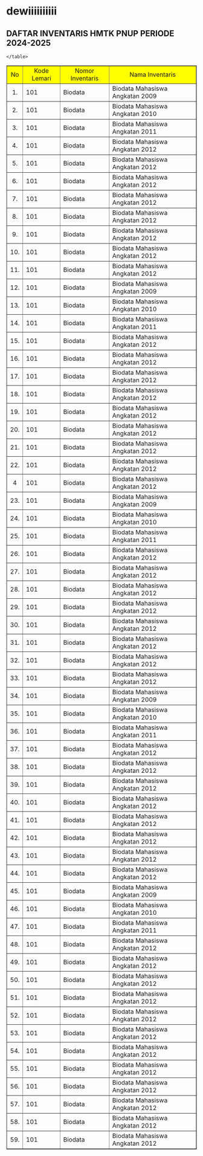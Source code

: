 # dewiiiiiiiiii
<!DOCTYPE html>
<html lang="en">
<head>
	<meta charset="UTF-8">
	<meta name="viewport" content="width=device-width, initial-scale=1.0">
	<title>KESEKRETARIATAN HMTK PNUP PERIODE 2024-2025</title>
</head>
<body>
	<h2>DAFTAR INVENTARIS HMTK PNUP PERIODE 2024-2025</h2>
	<table border="1" cellspacing="0" cellpadding="7px" width="80%" style="border-collapse: collapse ;">
		<tr bgcolor="yellow">
			<td align="center">No</td>
			<td align="center">Kode Lemari</td>
			<td align="center">Nomor Inventaris</td>
			<td align="center">Nama Inventaris</td>
		</tr>
		<tr>
			<td align="center">1.</td>
			<td>101</td>
			<TD>Biodata</TD>
			<td>Biodata Mahasiswa Angkatan 2009</td>
		</tr>
		<tr>
			<td align="center">2.</td>
			<td>101</td>
			<TD>Biodata</TD>
			<td>Biodata Mahasiswa Angkatan 2010</td>	
		</tr>
		<tr>
			<td align="center">3.</td>
			<td>101</td>
			<TD>Biodata</TD>
			<td>Biodata Mahasiswa Angkatan 2011</td>	
		</tr>
		<tr>
			<td align="center">4.</td>
			<td>101</td>
			<TD>Biodata</TD>
			<td>Biodata Mahasiswa Angkatan 2012</td>	
		</tr>
		<tr>
			<td align="center">5.</td>
			<td>101</td>
			<TD>Biodata</TD>
			<td>Biodata Mahasiswa Angkatan 2012</td>		
		</tr>
		<tr>
						<td align="center">6.</td>
			<td>101</td>
			<TD>Biodata</TD>
			<td>Biodata Mahasiswa Angkatan 2012</td>	
		</tr>
		<tr>
						<td align="center">7.</td>
			<td>101</td>
			<TD>Biodata</TD>
			<td>Biodata Mahasiswa Angkatan 2012</td>	
		</tr>
		<TR>
						<td align="center">8.</td>
			<td>101</td>
			<TD>Biodata</TD>
			<td>Biodata Mahasiswa Angkatan 2012</td>	
		</TR>
		<tr>
						<td align="center">9.</td>
			<td>101</td>
			<TD>Biodata</TD>
			<td>Biodata Mahasiswa Angkatan 2012</td>	
		</tr>
		<tr>
						<td align="center">10.</td>
			<td>101</td>
			<TD>Biodata</TD>
			<td>Biodata Mahasiswa Angkatan 2012</td>	
		</tr>
		<tr>
						<td align="center">11.</td>
			<td>101</td>
			<TD>Biodata</TD>
			<td>Biodata Mahasiswa Angkatan 2012</td>	
		</tr>
		<tr>
				<td align="center">12.</td>
			<td>101</td>
			<TD>Biodata</TD>
			<td>Biodata Mahasiswa Angkatan 2009</td>
		</tr>
		<tr>
			<td align="center">13.</td>
			<td>101</td>
			<TD>Biodata</TD>
			<td>Biodata Mahasiswa Angkatan 2010</td>	
		</tr>
		<tr>
			<td align="center">14.</td>
			<td>101</td>
			<TD>Biodata</TD>
			<td>Biodata Mahasiswa Angkatan 2011</td>	
		</tr>
		<tr>
			<td align="center">15.</td>
			<td>101</td>
			<TD>Biodata</TD>
			<td>Biodata Mahasiswa Angkatan 2012</td>	
		</tr>
		<tr>
			<td align="center">16.</td>
			<td>101</td>
			<TD>Biodata</TD>
			<td>Biodata Mahasiswa Angkatan 2012</td>		
		</tr>
		<tr>
						<td align="center">17.</td>
			<td>101</td>
			<TD>Biodata</TD>
			<td>Biodata Mahasiswa Angkatan 2012</td>	
		</tr>
		<tr>
						<td align="center">18.</td>
			<td>101</td>
			<TD>Biodata</TD>
			<td>Biodata Mahasiswa Angkatan 2012</td>	
		</tr>
		<TR>
						<td align="center">19.</td>
			<td>101</td>
			<TD>Biodata</TD>
			<td>Biodata Mahasiswa Angkatan 2012</td>	
		</TR>
		<tr>
						<td align="center">20.</td>
			<td>101</td>
			<TD>Biodata</TD>
			<td>Biodata Mahasiswa Angkatan 2012</td>	
		</tr>
		<tr>
						<td align="center">21.</td>
			<td>101</td>
			<TD>Biodata</TD>
			<td>Biodata Mahasiswa Angkatan 2012</td>	
		</tr>
		<tr>
						<td align="center">22.</td>
			<td>101</td>
			<TD>Biodata</TD>
			<td>Biodata Mahasiswa Angkatan 2012</td>	
		</tr>
		<td align="center">4</td>
			<td>101</td>
			<TD>Biodata</TD>
			<td>Biodata Mahasiswa Angkatan 2012</td>	
		</tr>
		<tr>
				<td align="center">23.</td>
			<td>101</td>
			<TD>Biodata</TD>
			<td>Biodata Mahasiswa Angkatan 2009</td>
		</tr>
		<tr>
			<td align="center">24.</td>
			<td>101</td>
			<TD>Biodata</TD>
			<td>Biodata Mahasiswa Angkatan 2010</td>	
		</tr>
		<tr>
			<td align="center">25.</td>
			<td>101</td>
			<TD>Biodata</TD>
			<td>Biodata Mahasiswa Angkatan 2011</td>	
		</tr>
		<tr>
			<td align="center">26.</td>
			<td>101</td>
			<TD>Biodata</TD>
			<td>Biodata Mahasiswa Angkatan 2012</td>	
		</tr>
		<tr>
			<td align="center">27.</td>
			<td>101</td>
			<TD>Biodata</TD>
			<td>Biodata Mahasiswa Angkatan 2012</td>		
		</tr>
		<tr>
						<td align="center">28.</td>
			<td>101</td>
			<TD>Biodata</TD>
			<td>Biodata Mahasiswa Angkatan 2012</td>	
		</tr>
		<tr>
						<td align="center">29.</td>
			<td>101</td>
			<TD>Biodata</TD>
			<td>Biodata Mahasiswa Angkatan 2012</td>	
		</tr>
		<TR>
						<td align="center">30.</td>
			<td>101</td>
			<TD>Biodata</TD>
			<td>Biodata Mahasiswa Angkatan 2012</td>	
		</TR>
		<tr>
						<td align="center">31.</td>
			<td>101</td>
			<TD>Biodata</TD>
			<td>Biodata Mahasiswa Angkatan 2012</td>	
		</tr>
		<tr>
						<td align="center">32.</td>
			<td>101</td>
			<TD>Biodata</TD>
			<td>Biodata Mahasiswa Angkatan 2012</td>	
		</tr>
		<tr>
						<td align="center">33.</td>
			<td>101</td>
			<TD>Biodata</TD>
			<td>Biodata Mahasiswa Angkatan 2012</td>	
		</tr>
		<tr>
				<td align="center">34.</td>
			<td>101</td>
			<TD>Biodata</TD>
			<td>Biodata Mahasiswa Angkatan 2009</td>
		</tr>
		<tr>
			<td align="center">35.</td>
			<td>101</td>
			<TD>Biodata</TD>
			<td>Biodata Mahasiswa Angkatan 2010</td>	
		</tr>
		<tr>
			<td align="center">36.</td>
			<td>101</td>
			<TD>Biodata</TD>
			<td>Biodata Mahasiswa Angkatan 2011</td>	
		</tr>
		<tr>
			<td align="center">37.</td>
			<td>101</td>
			<TD>Biodata</TD>
			<td>Biodata Mahasiswa Angkatan 2012</td>	
		</tr>
		<tr>
			<td align="center">38.</td>
			<td>101</td>
			<TD>Biodata</TD>
			<td>Biodata Mahasiswa Angkatan 2012</td>		
		</tr>
		<tr>
						<td align="center">39.</td>
			<td>101</td>
			<TD>Biodata</TD>
			<td>Biodata Mahasiswa Angkatan 2012</td>	
		</tr>
		<tr>
						<td align="center">40.</td>
			<td>101</td>
			<TD>Biodata</TD>
			<td>Biodata Mahasiswa Angkatan 2012</td>	
		</tr>
		<TR>
						<td align="center">41.</td>
			<td>101</td>
			<TD>Biodata</TD>
			<td>Biodata Mahasiswa Angkatan 2012</td>	
		</TR>
		<tr>
						<td align="center">42.</td>
			<td>101</td>
			<TD>Biodata</TD>
			<td>Biodata Mahasiswa Angkatan 2012</td>	
		</tr>
		<tr>
						<td align="center">43.</td>
			<td>101</td>
			<TD>Biodata</TD>
			<td>Biodata Mahasiswa Angkatan 2012</td>	
		</tr>
		<tr>
						<td align="center">44.</td>
			<td>101</td>
			<TD>Biodata</TD>
			<td>Biodata Mahasiswa Angkatan 2012</td>	
		</tr>
		<tr>
				<td align="center">45.</td>
			<td>101</td>
			<TD>Biodata</TD>
			<td>Biodata Mahasiswa Angkatan 2009</td>
		</tr>
		<tr>
			<td align="center">46.</td>
			<td>101</td>
			<TD>Biodata</TD>
			<td>Biodata Mahasiswa Angkatan 2010</td>	
		</tr>
		<tr>
			<td align="center">47.</td>
			<td>101</td>
			<TD>Biodata</TD>
			<td>Biodata Mahasiswa Angkatan 2011</td>	
		</tr>
		<tr>
			<td align="center">48.</td>
			<td>101</td>
			<TD>Biodata</TD>
			<td>Biodata Mahasiswa Angkatan 2012</td>	
		</tr>
		<tr>
			<td align="center">49.</td>
			<td>101</td>
			<TD>Biodata</TD>
			<td>Biodata Mahasiswa Angkatan 2012</td>		
		</tr>
		<tr>
						<td align="center">50.</td>
			<td>101</td>
			<TD>Biodata</TD>
			<td>Biodata Mahasiswa Angkatan 2012</td>	
		</tr>
		<tr>
						<td align="center">51.</td>
			<td>101</td>
			<TD>Biodata</TD>
			<td>Biodata Mahasiswa Angkatan 2012</td>	
		</tr>
		<TR>
						<td align="center">52.</td>
			<td>101</td>
			<TD>Biodata</TD>
			<td>Biodata Mahasiswa Angkatan 2012</td>	
		</TR>
		<tr>
						<td align="center">53.</td>
			<td>101</td>
			<TD>Biodata</TD>
			<td>Biodata Mahasiswa Angkatan 2012</td>	
		</tr>
		<tr>
						<td align="center">54.</td>
			<td>101</td>
			<TD>Biodata</TD>
			<td>Biodata Mahasiswa Angkatan 2012</td>	
		</tr>
		<tr>
						<td align="center">55.</td>
			<td>101</td>
			<TD>Biodata</TD>
			<td>Biodata Mahasiswa Angkatan 2012</td>	
		</tr>
		<td align="center">56.</td>
			<td>101</td>
			<TD>Biodata</TD>
			<td>Biodata Mahasiswa Angkatan 2012</td>	
		</tr>
		<td align="center">57.</td>
			<td>101</td>
			<TD>Biodata</TD>
			<td>Biodata Mahasiswa Angkatan 2012</td>	
		</tr>
		<td align="center">58.</td>
			<td>101</td>
			<TD>Biodata</TD>
			<td>Biodata Mahasiswa Angkatan 2012</td>	
		</tr>
		<td align="center">59.</td>
			<td>101</td>
			<TD>Biodata</TD>
			<td>Biodata Mahasiswa Angkatan 2012</td>	

	</table>
</body>
</html>
